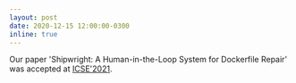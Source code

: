```yaml
---
layout: post
date: 2020-12-15 12:00:00-0300
inline: true
---
```


Our paper 'Shipwright: A Human-in-the-Loop System for Dockerfile Repair' was accepted at [ICSE'2021](https://conf.researchr.org/track/icse-2021/icse-2021-papers?#event-overview).